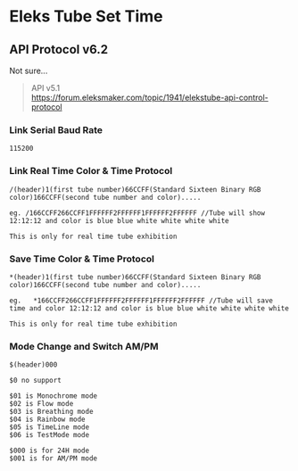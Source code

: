 # Eleks Tube Set Time

## API Protocol v6.2

Not sure...

> API v5.1  
> https://forum.eleksmaker.com/topic/1941/elekstube-api-control-protocol

### Link Serial Baud Rate
```
115200
```

### Link Real Time Color & Time Protocol

```
/(header)1(first tube number)66CCFF(Standard Sixteen Binary RGB color)166CCFF(second tube number and color).....

eg. /166CCFF266CCFF1FFFFFF2FFFFFF1FFFFFF2FFFFFF //Tube will show 12:12:12 and color is blue blue white white white white
 
This is only for real time tube exhibition
```


### Save Time Color & Time Protocol

```
*(header)1(first tube number)66CCFF(Standard Sixteen Binary RGB color)166CCFF(second tube number and color).....

eg.   *166CCFF266CCFF1FFFFFF2FFFFFF1FFFFFF2FFFFFF //Tube will save time and color 12:12:12 and color is blue blue white white white white

This is only for real time tube exhibition
```
### Mode Change and Switch AM/PM

```
$(header)000

$0 no support

$01 is Monochrome mode
$02 is Flow mode
$03 is Breathing mode
$04 is Rainbow mode
$05 is TimeLine mode
$06 is TestMode mode

$000 is for 24H mode
$001 is for AM/PM mode
```
